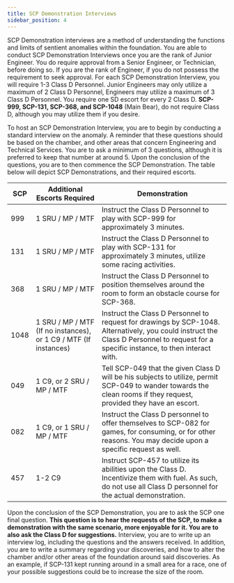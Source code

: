 ```yaml
---
title: SCP Demonstration Interviews
sidebar_position: 4
---
```


SCP Demonstration interviews are a method of understanding the functions and limits of sentient anomalies within the foundation. You are able to conduct SCP Demonstration Interviews once you are the rank of Junior Engineer. You do require approval from a Senior Engineer, or Technician, before doing so. If you  are the rank of Engineer, if you do not possess the requirement to seek approval. For each SCP Demonstration Interview, you will require 1-3 Class D Personnel. Junior Engineers may only utilize a maximum of 2 Class D Personnel, Engineers may utilize a maximum of 3 Class D Personnel. You require one SD escort for every 2 Class D. **SCP-999, SCP-131, SCP-368, and SCP-1048** (Main Bear), do not require Class D, although you may utilize them if you desire.

To host an SCP Demonstration Interview, you are to begin by conducting a standard interview on the anomaly. A reminder that these questions should be based on the chamber, and other areas that concern Engineering and Technical Services. You are to ask a minimum of 3 questions, although it is preferred to keep that number at around 5. Upon the conclusion of the questions, you are to then commence the SCP Demonstration. The table below will depict SCP Demonstrations, and their required escorts.

| SCP | Additional Escorts Required | Demonstration |
| -------------- | ---------- | --------- |
| 999 | 1 SRU / MP / MTF | Instruct the Class D Personnel to play with SCP-999 for approximately 3 minutes. |
| 131 | 1 SRU / MP / MTF | Instruct the Class D Personnel to play with SCP-131 for approximately 3 minutes, utilize some racing activities. |
| 368 | 1 SRU / MP / MTF | Instruct the Class D Personnel to position themselves around the room to form an obstacle course for SCP-368. |
| 1048 | 1 SRU / MP / MTF (If no instances), or 1 C9 / MTF (If instances) | Instruct the Class D Personnel to request for drawings by SCP-1048. Alternatively, you could instruct the Class D Personnel to request for a specific instance, to then interact with. |
| 049 | 1 C9, or 2 SRU / MP / MTF | Tell SCP-049 that the given Class D will be his subjects to utilize, permit SCP-049 to wander towards the clean rooms if they request, provided they have an escort. |
| 082 | 1 C9, or 1 SRU / MP / MTF | Instruct the Class D personnel to offer themselves to SCP-082 for games, for consuming, or for other reasons. You may decide upon a specific request as well. |
| 457 | 1-2 C9 | Instruct SCP-457 to utilize its abilities upon the Class D. Incentivize them with fuel. As such, do not use all Class D personnel for the actual demonstration. |

Upon the conclusion of the SCP Demonstration, you are to ask the SCP one final question. **This question is to hear the requests of the SCP, to make a demonstration with the same scenario, more enjoyable for it. You are to also ask the Class D for suggestions.** Interview, you are to write up an interview log, including the questions and the answers received. In addition, you are to write a summary regarding your discoveries, and how to alter the chamber and/or other areas of the foundation around said discoveries. As an example, if SCP-131 kept running around in a small area for a race, one of your possible suggestions could be to increase the size of the room.